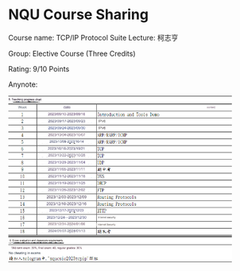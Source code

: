 # NQU Course Sharing
Course name: TCP/IP Protocol Suite 
Lecture: 柯志亨

Group: Elective Course (Three Credits)

Rating: 9/10 Points

Anynote: 

<img src="Images/chart.png" alt="Teaching Progress Chart" width="450"/>
